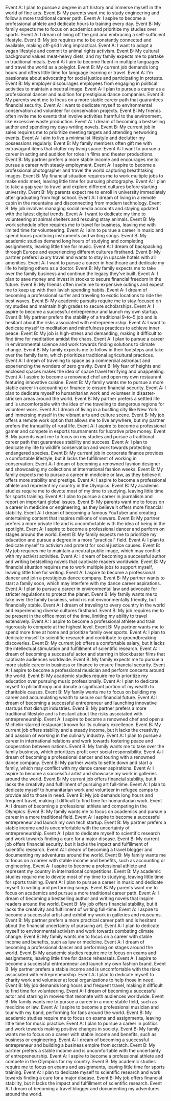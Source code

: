 Event A: I plan to pursue a degree in art history and immerse myself in the world of fine arts.
Event B: My parents want me to study engineering and follow a more traditional career path.
Event A: I aspire to become a professional athlete and dedicate hours to training every day.
Event B: My family expects me to focus on academics and prioritize my studies over sports.
Event A: I dream of living off the grid and embracing a self-sufficient lifestyle.
Event B: My job requires me to be constantly connected and available, making off-grid living impractical.
Event A: I want to adopt a vegan lifestyle and commit to animal rights activism.
Event B: My cultural background values meat-heavy diets, and my family expects me to partake in traditional meals.
Event A: I aim to become fluent in multiple languages and travel the world as a polyglot.
Event B: My current job demands long hours and offers little time for language learning or travel.
Event A: I'm passionate about advocating for social justice and participating in protests.
Event B: My employer discourages employees from engaging in political activities to maintain a neutral image.
Event A: I plan to pursue a career as a professional dancer and audition for prestigious dance companies.
Event B: My parents want me to focus on a more stable career path that guarantees financial security.
Event A: I want to dedicate myself to environmental conservation and volunteer for conservation projects.
Event B: My friends often invite me to events that involve activities harmful to the environment, like excessive waste production.
Event A: I dream of becoming a bestselling author and spending my days writing novels.
Event B: My current job in sales requires me to prioritize meeting targets and attending networking events.
Event A: I aim to live a minimalist lifestyle and declutter my possessions regularly.
Event B: My family members often gift me with extravagant items that clutter my living space.
Event A: I want to pursue a career in acting and audition for roles in films and theater productions.
Event B: My partner prefers a more stable income and encourages me to pursue a career with steady employment.
Event A: I aspire to become a professional photographer and travel the world capturing breathtaking images.
Event B: My financial situation requires me to work multiple jobs to make ends meet, leaving little time for pursuing photography.
Event A: I plan to take a gap year to travel and explore different cultures before starting university.
Event B: My parents expect me to enroll in university immediately after graduating from high school.
Event A: I dream of living in a remote cabin in the mountains and disconnecting from modern technology.
Event B: My job involves managing social media accounts and staying updated with the latest digital trends.
Event A: I want to dedicate my time to volunteering at animal shelters and rescuing stray animals.
Event B: My work schedule often requires me to travel for business, leaving me with limited time for volunteering.
Event A: I aim to pursue a career in music and spend hours practicing instruments and writing songs.
Event B: My academic studies demand long hours of studying and completing assignments, leaving little time for music.
Event A: I dream of backpacking through Europe and experiencing different cultures firsthand.
Event B: My partner prefers luxury travel and wants to stay in upscale hotels with all amenities.
Event A: I want to pursue a career in healthcare and dedicate my life to helping others as a doctor.
Event B: My family expects me to take over the family business and continue the legacy they've built.
Event A: I plan to save money and invest in stocks to secure financial freedom in the future.
Event B: My friends often invite me to expensive outings and expect me to keep up with their lavish spending habits.
Event A: I dream of becoming a professional surfer and traveling to exotic locations to ride the best waves.
Event B: My academic pursuits require me to stay focused on my studies and maintain high grades to secure scholarships.
Event A: I aspire to become a successful entrepreneur and launch my own startup.
Event B: My partner prefers the stability of a traditional 9-to-5 job and is hesitant about the risks associated with entrepreneurship.
Event A: I want to dedicate myself to meditation and mindfulness practices to achieve inner peace.
Event B: My job is high-stress and demanding, making it difficult to find time for meditation amidst the chaos.
Event A: I plan to pursue a career in environmental science and work towards finding solutions to climate change.
Event B: My family expects me to follow in their footsteps and take over the family farm, which prioritizes traditional agricultural practices.
Event A: I dream of traveling to space as a commercial astronaut and experiencing the wonders of zero gravity.
Event B: My fear of heights and enclosed spaces makes the idea of space travel terrifying and unappealing.
Event A: I aspire to become a renowned chef and open my own restaurant featuring innovative cuisine.
Event B: My family wants me to pursue a more stable career in accounting or finance to ensure financial security.
Event A: I plan to dedicate myself to humanitarian work and volunteer in disaster-stricken areas around the world.
Event B: My partner prefers a settled life and is uncomfortable with the idea of me traveling to dangerous regions for volunteer work.
Event A: I dream of living in a bustling city like New York and immersing myself in the vibrant arts and culture scene.
Event B: My job offers a remote work option that allows me to live anywhere, but my partner prefers the tranquility of rural life.
Event A: I aspire to become a professional gamer and compete in esports tournaments for lucrative prize money.
Event B: My parents want me to focus on my studies and pursue a traditional career path that guarantees stability and success.
Event A: I plan to dedicate my life to wildlife conservation and work towards protecting endangered species.
Event B: My current job in corporate finance provides a comfortable lifestyle, but it lacks the fulfillment of working in conservation.
Event A: I dream of becoming a renowned fashion designer and showcasing my collections at international fashion weeks.
Event B: My family expects me to pursue a career in medicine or law, as they believe it offers more stability and prestige.
Event A: I aspire to become a professional athlete and represent my country in the Olympics.
Event B: My academic studies require me to devote most of my time to studying, leaving little time for sports training.
Event A: I plan to pursue a career in journalism and report on important global issues.
Event B: My parents want me to focus on a career in medicine or engineering, as they believe it offers more financial stability.
Event A: I dream of becoming a famous YouTuber and creating entertaining content that inspires millions of viewers.
Event B: My partner prefers a more private life and is uncomfortable with the idea of being in the spotlight.
Event A: I aspire to become a professional dancer and perform on stages around the world.
Event B: My family expects me to prioritize my education and pursue a degree in a more "practical" field.
Event A: I plan to dedicate myself to activism and protest for social justice causes.
Event B: My job requires me to maintain a neutral public image, which may conflict with my activist activities.
Event A: I dream of becoming a successful author and writing bestselling novels that captivate readers worldwide.
Event B: My financial situation requires me to work multiple jobs to support myself, leaving little time for writing.
Event A: I aspire to become a professional dancer and join a prestigious dance company.
Event B: My partner wants to start a family soon, which may interfere with my dance career aspirations.
Event A: I plan to pursue a career in environmental law and advocate for stricter regulations to protect the planet.
Event B: My family wants me to take over the family business, which is not environmentally friendly, but financially stable.
Event A: I dream of traveling to every country in the world and experiencing diverse cultures firsthand.
Event B: My job requires me to be present in the office most of the time, limiting my ability to travel extensively.
Event A: I aspire to become a professional athlete and train rigorously to compete at the highest level.
Event B: My partner wants me to spend more time at home and prioritize family over sports.
Event A: I plan to dedicate myself to scientific research and contribute to groundbreaking discoveries.
Event B: My current job offers a comfortable salary, but it lacks the intellectual stimulation and fulfillment of scientific research.
Event A: I dream of becoming a successful actor and starring in blockbuster films that captivate audiences worldwide.
Event B: My family expects me to pursue a more stable career in business or finance to ensure financial security.
Event A: I aspire to become a professional musician and perform concerts around the world.
Event B: My academic studies require me to prioritize my education over pursuing music professionally.
Event A: I plan to dedicate myself to philanthropy and donate a significant portion of my wealth to charitable causes.
Event B: My family wants me to focus on building my career and accumulating wealth to secure our financial future.
Event A: I dream of becoming a successful entrepreneur and launching innovative startups that disrupt industries.
Event B: My partner prefers a more traditional lifestyle and is hesitant about the risks associated with entrepreneurship.
Event A: I aspire to become a renowned chef and open a Michelin-starred restaurant known for its culinary excellence.
Event B: My current job offers stability and a steady income, but it lacks the creativity and passion of working in the culinary industry.
Event A: I plan to pursue a career in international relations and work towards fostering peace and cooperation between nations.
Event B: My family wants me to take over the family business, which prioritizes profit over social responsibility.
Event A: I dream of becoming a professional dancer and touring with a renowned dance company.
Event B: My partner wants to settle down and start a family, which may conflict with my dance career aspirations.
Event A: I aspire to become a successful artist and showcase my work in galleries around the world.
Event B: My current job offers financial stability, but it lacks the creativity and fulfillment of pursuing art full-time.
Event A: I plan to dedicate myself to humanitarian work and volunteer in refugee camps to provide aid to those in need.
Event B: My job demands long hours and frequent travel, making it difficult to find time for humanitarian work.
Event A: I dream of becoming a professional athlete and competing in the Olympics.
Event B: My family wants me to focus on academics and pursue a career in a more traditional field.
Event A: I aspire to become a successful entrepreneur and launch my own tech startup.
Event B: My partner prefers a stable income and is uncomfortable with the uncertainty of entrepreneurship.
Event A: I plan to dedicate myself to scientific research and work towards finding a cure for a major disease.
Event B: My current job offers financial security, but it lacks the impact and fulfillment of scientific research.
Event A: I dream of becoming a travel blogger and documenting my adventures around the world.
Event B: My family wants me to focus on a career with stable income and benefits, such as accounting or engineering.
Event A: I aspire to become a professional athlete and represent my country in international competitions.
Event B: My academic studies require me to devote most of my time to studying, leaving little time for sports training.
Event A: I plan to pursue a career in music and dedicate myself to writing and performing songs.
Event B: My parents want me to focus on academics and pursue a more traditional career path.
Event A: I dream of becoming a bestselling author and writing novels that inspire readers around the world.
Event B: My job offers financial stability, but it lacks the creativity and fulfillment of writing full-time.
Event A: I aspire to become a successful artist and exhibit my work in galleries and museums.
Event B: My partner prefers a more practical career path and is hesitant about the financial uncertainty of pursuing art.
Event A: I plan to dedicate myself to environmental activism and work towards combating climate change.
Event B: My family wants me to focus on a career with stable income and benefits, such as law or medicine.
Event A: I dream of becoming a professional dancer and performing on stages around the world.
Event B: My academic studies require me to focus on exams and assignments, leaving little time for dance rehearsals.
Event A: I aspire to become a successful entrepreneur and launch my own fashion brand.
Event B: My partner prefers a stable income and is uncomfortable with the risks associated with entrepreneurship.
Event A: I plan to dedicate myself to charity work and volunteer at local organizations to help those in need.
Event B: My job demands long hours and frequent travel, making it difficult to find time for volunteering.
Event A: I dream of becoming a successful actor and starring in movies that resonate with audiences worldwide.
Event B: My family wants me to pursue a career in a more stable field, such as medicine or law.
Event A: I aspire to become a professional musician and tour with my band, performing for fans around the world.
Event B: My academic studies require me to focus on exams and assignments, leaving little time for music practice.
Event A: I plan to pursue a career in politics and work towards making positive changes in society.
Event B: My family wants me to focus on a career with stable income and benefits, such as business or engineering.
Event A: I dream of becoming a successful entrepreneur and building a business empire from scratch.
Event B: My partner prefers a stable income and is uncomfortable with the uncertainty of entrepreneurship.
Event A: I aspire to become a professional athlete and compete in the Olympics for my country.
Event B: My academic studies require me to focus on exams and assignments, leaving little time for sports training.
Event A: I plan to dedicate myself to scientific research and work towards finding a cure for a major disease.
Event B: My job offers financial stability, but it lacks the impact and fulfillment of scientific research.
Event A: I dream of becoming a travel blogger and documenting my adventures around the world.